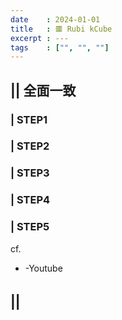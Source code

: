 ```yaml
---
date    : 2024-01-01
title   : 🟥 Rubi kCube
excerpt : ---
tags    : ["", "", ""]
---
```




## || 全面一致
### | STEP1
### | STEP2
### | STEP3
### | STEP4
### | STEP5

cf. 
- []() -Youtube



## ||　



